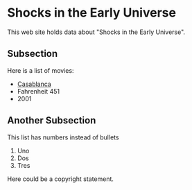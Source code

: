 # Shocks in the Early Universe

This web site holds data about "Shocks in the Early Universe".

## Subsection

Here is a list of movies:
- [Casablanca](https://en.wikipedia.org/wiki/Casablanca_(film))
- Fahrenheit 451
- 2001

## Another Subsection

This list has numbers instead of bullets

1. Uno
1. Dos
1. Tres

Here could be a copyright statement.
